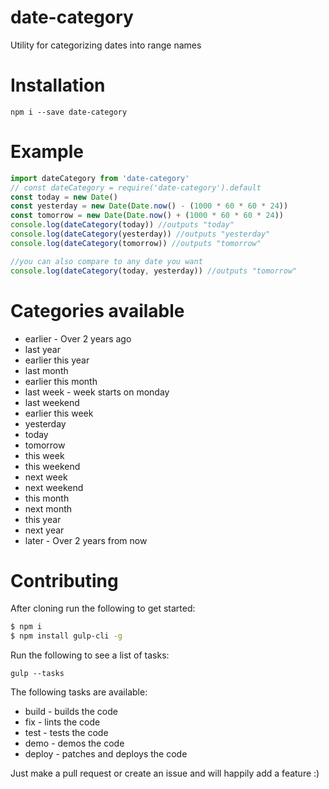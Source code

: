 # date-category
Utility for categorizing dates into range names

# Installation

`npm i --save date-category`

# Example

```js
import dateCategory from 'date-category'
// const dateCategory = require('date-category').default
const today = new Date()
const yesterday = new Date(Date.now() - (1000 * 60 * 60 * 24))
const tomorrow = new Date(Date.now() + (1000 * 60 * 60 * 24))
console.log(dateCategory(today)) //outputs "today"
console.log(dateCategory(yesterday)) //outputs "yesterday"
console.log(dateCategory(tomorrow)) //outputs "tomorrow"

//you can also compare to any date you want
console.log(dateCategory(today, yesterday)) //outputs "tomorrow"
```

# Categories available

* earlier - Over 2 years ago
* last year
* earlier this year
* last month
* earlier this month
* last week - week starts on monday
* last weekend
* earlier this week
* yesterday
* today
* tomorrow
* this week
* this weekend
* next week
* next weekend
* this month
* next month
* this year
* next year
* later - Over 2 years from now

# Contributing

After cloning run the following to get started:

```bash
$ npm i
$ npm install gulp-cli -g
```

Run the following to see a list of tasks:

`gulp --tasks`

The following tasks are available:

* build - builds the code
* fix - lints the code
* test - tests the code
* demo - demos the code
* deploy - patches and deploys the code

Just make a pull request or create an issue and will happily add a feature :)
